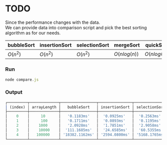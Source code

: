 # TODO
Since the performance changes with the data. <br>
We can provide data into comparison script and pick the best sorting algorithm as for our needs.

|bubbleSort|insertionSort|selectionSort|mergeSort|quickSort|radixSort|
|---|---|---|---|---|---|
|$O(n^2)$|$O(n^2)$|$O(n^2)$|$O(n log(n))$|$O(n log(n))$| ??? |

### Run
``` javascript
node compare.js
```

### Output
``` javascript
┌─────────┬─────────────┬────────────────┬───────────────┬───────────────┬───────────────┬─────────────┬─────────────┐
│ (index) │ arrayLength │   bubbleSort   │ insertionSort │ selectionSort │   mergeSort   │  quickSort  │  radixSort  │
├─────────┼─────────────┼────────────────┼───────────────┼───────────────┼───────────────┼─────────────┼─────────────┤
│    0    │     10      │   '0.1183ms'   │  '0.0925ms'   │  '0.2563ms'   │  '0.1634ms'   │ '0.1451ms'  │ '0.2216ms'  │
│    1    │     100     │   '0.1711ms'   │  '0.0893ms'   │  '0.1195ms'   │  '0.1496ms'   │ '0.0652ms'  │ '0.0886ms'  │
│    2    │    1000     │   '2.0928ms'   │  '1.7851ms'   │  '2.9058ms'   │  '1.9384ms'   │ '0.7556ms'  │ '0.8054ms'  │
│    3    │    10000    │  '111.1685ms'  │  '24.6585ms'  │  '60.5355ms'  │  '13.9647ms'  │ '16.5485ms' │ '5.2359ms'  │
│    4    │   100000    │ '18382.1162ms' │ '2594.0800ms' │ '5168.1765ms' │ '9470.5450ms' │ '53.5282ms' │ '17.7985ms' │
└─────────┴─────────────┴────────────────┴───────────────┴───────────────┴───────────────┴─────────────┴─────────────┘
```

